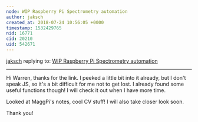 ```yaml
---
node: WIP Raspberry Pi Spectrometry automation 
author: jaksch
created_at: 2018-07-24 10:56:05 +0000
timestamp: 1532429765
nid: 16771
cid: 20210
uid: 542671
---
```




[jaksch](../profile/jaksch) replying to: [WIP Raspberry Pi Spectrometry automation ](../notes/jaksch/07-23-2018/raspberry-pi-spectrometry-automation)

----
Hi Warren, thanks for the link. I peeked a little bit into it already, but I don't speak JS, so it's a bit difficult for me not to get lost. I already found some useful functions though! I will check it out when I have more time.

Looked at MaggPi's notes, cool CV stuff! I will also take closer look soon.

Thank you!